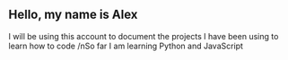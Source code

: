 ## Hello, my name is Alex

I will be using this account to document the projects I have been using to learn how to code
/nSo far I am learning Python and JavaScript
